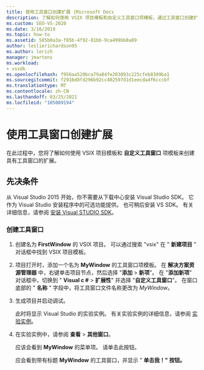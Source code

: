```yaml
---
title: 使用工具窗口创建扩展 |Microsoft Docs
description: 了解如何使用 VSIX 项目模板和自定义工具窗口项模板，通过工具窗口创建扩展。
ms.custom: SEO-VS-2020
ms.date: 3/16/2019
ms.topic: how-to
ms.assetid: 585b0a3a-f85b-4f92-81bb-9ca499bb8a89
author: leslierichardson95
ms.author: lerich
manager: jmartens
ms.workload:
- vssdk
ms.openlocfilehash: f956aa520bca79a84fe203093c225cfeb8389ba1
ms.sourcegitcommit: f2916d8fd296b92cc402597d1d1eecda4f6cccbf
ms.translationtype: MT
ms.contentlocale: zh-CN
ms.lasthandoff: 03/25/2021
ms.locfileid: "105089194"
---
```

# <a name="create-an-extension-with-a-tool-window"></a>使用工具窗口创建扩展

在此过程中，您将了解如何使用 VSIX 项目模板和 **自定义工具窗口** 项模板来创建具有工具窗口的扩展。

## <a name="prerequisites"></a>先决条件

 从 Visual Studio 2015 开始，你不需要从下载中心安装 Visual Studio SDK。 它作为 Visual Studio 安装程序中的可选功能提供。 也可稍后安装 VS SDK。 有关详细信息，请参阅 [安装 Visual STUDIO SDK](../extensibility/installing-the-visual-studio-sdk.md)。

### <a name="create-a-tool-window"></a>创建工具窗口

1. 创建名为 **FirstWindow** 的 VSIX 项目。 可以通过搜索 "vsix" 在 " **新建项目** " 对话框中找到 VSIX 项目模板。

2. 项目打开时，添加一个名为 **MyWindow** 的工具窗口项模板。 在 **解决方案资源管理器** 中，右键单击项目节点，然后选择 "**添加**  >  **新项**"。 在 "**添加新项**" 对话框中，切换到 " **Visual c #**  >  **扩展性**" 并选择 "**自定义工具窗口**"。 在窗口底部的 " **名称** " 字段中，将工具窗口文件名称更改为 *MyWindow*。

3. 生成项目并启动调试。

   此时将显示 Visual Studio 的实验实例。 有关实验实例的详细信息，请参阅 [实验实例](../extensibility/the-experimental-instance.md)。

4. 在实验实例中，请参阅 **查看**  >  **其他窗口**。

   应该会看到 **MyWindow** 的菜单项。 请单击此按钮。

   应会看到带有标题 **MyWindow** 的工具窗口，并显示 " **单击我！" 按钮。**

